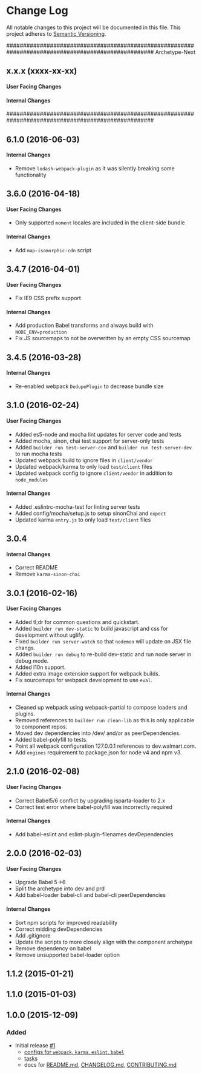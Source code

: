 # Change Log
All notable changes to this project will be documented in this file.
This project adheres to [Semantic Versioning](http://semver.org/).

####################################################################################################
                                          Archetype-Next

## x.x.x (xxxx-xx-xx)

#### User Facing Changes

#### Internal Changes

####################################################################################################

## 6.1.0 (2016-06-03)

#### Internal Changes

* Remove `lodash-webpack-plugin` as it was silently breaking some functionality


## 3.6.0 (2016-04-18)

#### User Facing Changes

* Only supported `moment` locales are included in the client-side bundle

#### Internal Changes

* Add `map-isomorphic-cdn` script

## 3.4.7 (2016-04-01)

#### User Facing Changes

* Fix IE9 CSS prefix support

#### Internal Changes

* Add production Babel transforms and always build with `NODE_ENV=production`
* Fix JS sourcemaps to not be overwritten by an empty CSS sourcemap

## 3.4.5 (2016-03-28)

#### Internal Changes

* Re-enabled webpack `DedupePlugin` to decrease bundle size

## 3.1.0 (2016-02-24)

#### User Facing Changes

* Added es5-node and mocha lint updates for server code and tests
* Added mocha, sinon, chai test support for server-only tests
* Added `builder run test-server-cov` and `builder run test-server-dev` to run mocha tests
* Updated webpack build to ignore files in `client/vendor`
* Updated webpack/karma to only load `test/client` files
* Updated webpack config to ignore `client/vendor` in addition to `node_modules`

#### Internal Changes

* Added .eslintrc-mocha-test for linting server tests
* Added config/mocha/setup.js to setup sinonChai and `expect`
* Updated karma `entry.js` to only load `test/client` files

## 3.0.4

#### Internal Changes

* Correct README
* Remove `karma-sinon-chai`

## 3.0.1 (2016-02-16)

#### User Facing Changes

* Added tl;dr for common questions and quickstart.
* Added `builder run dev-static` to build javascript and css for development without uglify.
* Fixed `builder run server-watch` so that `nodemon` will update on JSX file changs.
* Added `builder run debug` to re-build dev-static and run node server in debug mode.
* Added l10n support.
* Added extra image extension support for webpack builds.
* Fix sourcemaps for webpack development to use `eval`.

#### Internal Changes

* Cleaned up webpack using webpack-partial to compose loaders and plugins.
* Removed references to `builder run clean-lib` as this is only applicable to component repos.
* Moved dev dependencies into /dev/ and/or as peerDependencies.
* Added babel-polyfill to tests.
* Point all webpack configuration 127.0.0.1 references to dev.walmart.com.
* Add `engines` requirement to package.json for node v4 and npm v3.

## 2.1.0 (2016-02-08)

#### User Facing Changes

* Correct Babel5/6 conflict by upgrading isparta-loader to 2.x
* Correct test error where babel-polyfill was incorrectly required

#### Internal Changes

* Add babel-eslint and eslint-plugin-filenames devDependencies

## 2.0.0 (2016-02-03)

#### User Facing Changes

* Upgrade Babel 5->6
* Split the archetype into dev and prd
* Add babel-loader babel-cli and babel-cli peerDependencies

#### Internal Changes

* Sort npm scripts for improved readability
* Correct midding devDependencies
* Add .gitignore
* Update the scripts to more closely align with the component archetype
* Remove dependency on babel
* Remove unsupported babel-loader option

## 1.1.2 (2015-01-21)

## 1.1.0 (2015-01-03)

## 1.0.0 (2015-12-09)

### Added
- Initial release [#1](https://gecgithub01.walmart.com/electrode/electrode-archetype-react-app/pull/1/)
    - [configs for `webpack`, `karma`, `eslint`, `babel`](config)
    - [tasks](README.md#tasks)
    - docs for [README.md](README.md), [CHANGELOG.md](CHANGELOG.md), [CONTRIBUTING.md](CONTRIBUTING.md)
